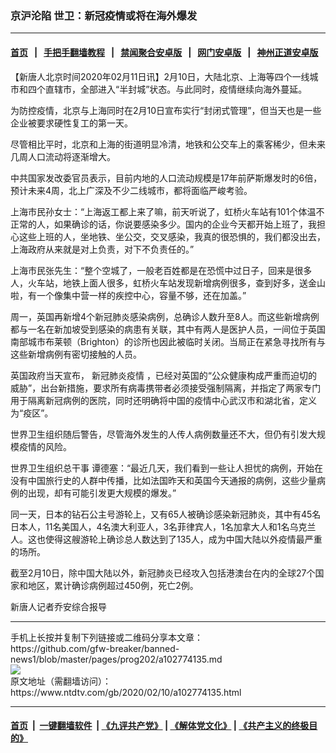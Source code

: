 ### 京沪沦陷 世卫：新冠疫情或将在海外爆发
------------------------

#### [首页](https://github.com/gfw-breaker/banned-news1/blob/master/README.md) &nbsp;&nbsp;|&nbsp;&nbsp; [手把手翻墙教程](https://github.com/gfw-breaker/guides/wiki) &nbsp;&nbsp;|&nbsp;&nbsp; [禁闻聚合安卓版](https://github.com/gfw-breaker/bn-android) &nbsp;&nbsp;|&nbsp;&nbsp; [网门安卓版](https://github.com/oGate2/oGate) &nbsp;&nbsp;|&nbsp;&nbsp; [神州正道安卓版](https://github.com/SzzdOgate/update) 



<div><div class="post_content" itemprop="articleBody">
 <p>
  【新唐人北京时间2020年02月11日讯】2月10日，大陆北京、上海等四个一线城市和四个直辖市，全部进入“半封城”状态。与此同时，疫情继续向海外蔓延。
 </p>
 <p>
  为防控疫情，北京与上海同时在2月10日宣布实行“封闭式管理”，但当天也是一些企业被要求硬性复工的第一天。
 </p>
 <p>
  尽管相比平时，北京和上海的街道明显冷清，地铁和公交车上的乘客稀少，但未来几周人口流动将逐渐增大。
 </p>
 <p>
  中共国家发改委官员表示，目前内地的人口流动规模是17年前萨斯爆发时的6倍，预计未来4周，北上广深及不少二线城市，都将面临严峻考验。
 </p>
 <p>
  上海市民孙女士：“上海返工都上来了嘛，前天听说了，虹桥火车站有101个体温不正常的人，如果确诊的话，你说要感染多少。国内的企业今天都开始上班了，我担心这些上班的人，坐地铁、坐公交，交叉感染，我真的很恐惧的，我们都没出去，上海政府从来就是对上负责，对下不负责任的。”
 </p>
 <p>
  上海市民张先生：“整个空城了，一般老百姓都是在恐慌中过日子，回来是很多人，火车站，地铁上面人很多，虹桥火车站发现新增病例很多，查到好多，送金山啦，有一个像集中营一样的疾控中心，容量不够，还在加盖。”
 </p>
 <p>
  周一，英国再新增4个新冠肺炎感染病例，总确诊人数升至8人。而这些新增病例都与一名在新加坡受到感染的病患有关联，其中有两人是医护人员，一间位于英国南部城市布莱顿（Brighton）的诊所也因此被临时关闭。当局正在紧急寻找所有与这些新增病例有密切接触的人员。
 </p>
 <p>
  英国政府当天宣布，
  <ok href="https://www.ntdtv.com/gb/新冠肺炎疫情.htm">
   新冠肺炎疫情
  </ok>
  ，已经对英国的“公众健康构成严重而迫切的威胁”，出台新措施，要求所有病毒携带者必须接受强制隔离，并指定了两家专门用于隔离新冠病例的医院，同时还明确将中国的疫情中心武汉市和湖北省，定义为“疫区”。
 </p>
 <p>
  世界卫生组织随后警告，尽管海外发生的人传人病例数量还不大，但仍有引发大规模疫情的风险。
 </p>
 <p>
  世界卫生组织总干事 谭德塞：“最近几天，我们看到一些让人担忧的病例，开始在没有中国旅行史的人群中传播，比如法国昨天和英国今天通报的病例，这些少量病例的出现，却有可能引发更大规模的爆发。”
 </p>
 <p>
  同一天，日本的钻石公主号游轮上，又有65人被确诊感染新冠肺炎，其中有45名日本人，11名美国人，4名澳大利亚人，3名菲律宾人，1名加拿大人和1名乌克兰人。这也使得这艘游轮上确诊总人数达到了135人，成为中国大陆以外疫情最严重的场所。
 </p>
 <p>
  截至2月10日，除中国大陆以外，新冠肺炎已经攻入包括港澳台在内的全球27个国家和地区，累计确诊病例超过450例，死亡2例。
 </p>
 <p>
  新唐人记者乔安综合报导
 </p>
 <div class="single_ad">
 </div>
</div>
</div>
<hr/>
手机上长按并复制下列链接或二维码分享本文章：<br/>
https://github.com/gfw-breaker/banned-news1/blob/master/pages/prog202/a102774135.md <br/>
<a href='https://github.com/gfw-breaker/banned-news1/blob/master/pages/prog202/a102774135.md'><img src='https://github.com/gfw-breaker/banned-news1/blob/master/pages/prog202/a102774135.md.png'/></a> <br/>
原文地址（需翻墙访问）：https://www.ntdtv.com/gb/2020/02/10/a102774135.html


------------------------
#### [首页](https://github.com/gfw-breaker/banned-news1/blob/master/README.md) &nbsp;|&nbsp; [一键翻墙软件](https://github.com/gfw-breaker/nogfw/blob/master/README.md) &nbsp;| [《九评共产党》](https://github.com/gfw-breaker/9ping.md/blob/master/README.md#九评之一评共产党是什么) | [《解体党文化》](https://github.com/gfw-breaker/jtdwh.md/blob/master/README.md) | [《共产主义的终极目的》](https://github.com/gfw-breaker/gczydzjmd.md/blob/master/README.md)


<img src='http://gfw-breaker.win/banned-news/pages/prog202/a102774135.md' width='0px' height='0px'/>